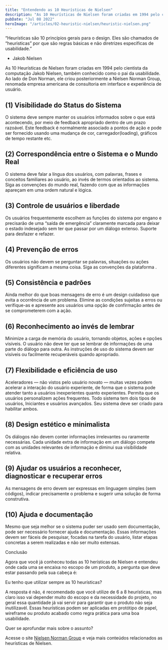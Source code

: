 ```yaml
---
title: "Entendendo as 10 Heurísticas de Nielsen"
description: "As 10 Heurísticas de Nielsen foram criadas em 1994 pelo cientista da computação Jakob Nielsen, também conhecido como o pai da usabilidade. Ao lado de Don Norman, ele criou posteriormente a Nielsen Norman Group, renomada empresa americana de consultoria em interface e experiência de usuário."
pubDate: "Jul 08 2022"
heroImage: "/articles/02-heuristic-nielsen/heuristic-nielsen.png"
---
```


“Heurísticas são 10 princípios gerais para o design. Eles são chamados de “heuristicas” por que são regras básicas e não diretrizes específicas de usabilidade.”

- Jakob Nielsen

As 10 Heurísticas de Nielsen foram criadas em 1994 pelo cientista da computação Jakob Nielsen, também conhecido como o pai da usabilidade. Ao lado de Don Norman, ele criou posteriormente a Nielsen Norman Group, renomada empresa americana de consultoria em interface e experiência de usuário.

## (1) Visibilidade do Status do Sistema

O sistema deve sempre manter os usuários informados sobre o que está acontecendo, por meio de feedback apropriado dentro de um prazo razoável.
Este feedback é normalmente associado a pontos de ação e pode ser fornecido usando uma mudança de cor, carregador(loading), gráficos de tempo restante etc.

## (2) Correspondência entre o Sistema e o Mundo Real

O sistema deve falar a língua dos usuários, com palavras, frases e conceitos familiares ao usuário, ao invés de termos orientados ao sistema. Siga as convenções do mundo real, fazendo com que as informações apareçam em uma ordem natural e lógica.

## (3) Controle de usuários e liberdade

Os usuários frequentemente escolhem as funções do sistema por engano e precisarão de uma “saída de emergência” claramente marcada para deixar o estado indesejado sem ter que passar por um diálogo extenso. Suporte para desfazer e refazer.

## (4) Prevenção de erros

Os usuários não devem se perguntar se palavras, situações ou ações diferentes significam a mesma coisa. Siga as convenções da plataforma .

## (5) Consistência e padrões

Ainda melhor do que boas mensagens de erro é um design cuidadoso que evita a ocorrência de um problema. Elimine as condições sujeitas a erros ou verifique-as e apresente aos usuários uma opção de confirmação antes de se comprometerem com a ação.

## (6) Reconhecimento ao invés de lembrar

Minimize a carga de memória do usuário, tornando objetos, ações e opções visíveis. O usuário não deve ter que se lembrar de informações de uma parte do diálogo para outra. As instruções de uso do sistema devem ser visíveis ou facilmente recuperáveis ​​quando apropriado.

## (7) Flexibilidade e eficiência de uso

Aceleradores — não vistos pelo usuário novato — muitas vezes podem acelerar a interação do usuário experiente, de forma que o sistema pode atender tanto a usuários inexperientes quanto experientes. Permita que os usuários personalizem ações frequentes. Todo sistema tem dois tipos de usuários, Iniciantes e usuários avançados. Seu sistema deve ser criado para habilitar ambos.

## (8) Design estético e minimalista

Os diálogos não devem conter informações irrelevantes ou raramente necessárias. Cada unidade extra de informação em um diálogo compete com as unidades relevantes de informação e diminui sua visibilidade relativa.

## (9) Ajudar os usuários a reconhecer, diagnosticar e recuperar erros

As mensagens de erro devem ser expressas em linguagem simples (sem códigos), indicar precisamente o problema e sugerir uma solução de forma construtiva.

## (10) Ajuda e documentação

Mesmo que seja melhor se o sistema puder ser usado sem documentação, pode ser necessário fornecer ajuda e documentação. Essas informações devem ser fáceis de pesquisar, focadas na tarefa do usuário, listar etapas concretas a serem realizadas e não ser muito extensas.

Conclusão

Agora que você já conheceu todas as 10 herísticas de Nielsen e entendeu onde cada uma se encaixa no escopo de um produto, a pergunta que deve estar passando pela sua cabeça é:

Eu tenho que utilizar sempre as 10 heurísticas?

A resposta é não, é recomendado que você utilize de 6 a 8 heurísticas, mas claro isso vai depender muito do escopo e da necessidade do projeto, no geral essa quantidade já vai servir para garantir que o produto não seja inutilizavél.
Essas heurísticas podem ser aplicadas em protótipo de papel, wireframe ou produto acabado como regra prática para uma boa usabilidade.

Quer se aprofundar mais sobre o assunto?

Acesse o site [Nielsen Norman Group](https://www.nngroup.com/articles/ten-usability-heuristics/) e veja mais conteúdos relacionados as heurísticas de Nielsen.


